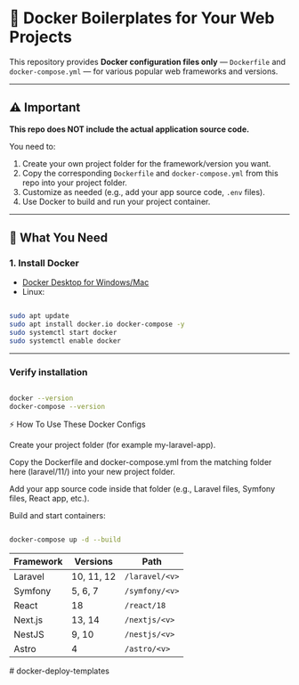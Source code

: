 # 🚀 Docker Boilerplates for Your Web Projects

This repository provides **Docker configuration files only** — `Dockerfile` and `docker-compose.yml` — for various popular web frameworks and versions.

---

## ⚠️ Important

**This repo does NOT include the actual application source code.**

You need to:

1. Create your own project folder for the framework/version you want.
2. Copy the corresponding `Dockerfile` and `docker-compose.yml` from this repo into your project folder.
3. Customize as needed (e.g., add your app source code, `.env` files).
4. Use Docker to build and run your project container.

---

## 🐳 What You Need

### 1. Install Docker

- [Docker Desktop for Windows/Mac](https://www.docker.com/products/docker-desktop)
- Linux:

```bash

sudo apt update
sudo apt install docker.io docker-compose -y
sudo systemctl start docker
sudo systemctl enable docker

```

--- 
### Verify installation


```bash

docker --version
docker-compose --version

```

⚡ How To Use These Docker Configs

Create your project folder (for example my-laravel-app).

Copy the Dockerfile and docker-compose.yml from the matching folder here (laravel/11/) into your new project folder.

Add your app source code inside that folder (e.g., Laravel files, Symfony files, React app, etc.).

Build and start containers:

```bash

docker-compose up -d --build

```

| Framework | Versions   | Path           |
| --------- | ---------- | -------------- |
| Laravel   | 10, 11, 12 | `/laravel/<v>` |
| Symfony   | 5, 6, 7    | `/symfony/<v>` |
| React     | 18         | `/react/18`    |
| Next.js   | 13, 14     | `/nextjs/<v>`  |
| NestJS    | 9, 10      | `/nestjs/<v>`  |
| Astro     |      4     | `/astro/<v>`  |



#   d o c k e r - d e p l o y - t e m p l a t e s  
 